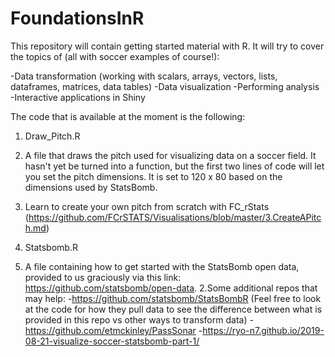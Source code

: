 # FoundationsInR
This repository will contain getting started material with R. It will try to cover the topics of (all with soccer examples of course!): 

-Data transformation (working with scalars, arrays, vectors, lists, dataframes, matrices, data tables) 
-Data visualization
-Performing analysis 
-Interactive applications in Shiny

The code that is available at the moment is the following:

1. Draw_Pitch.R
  1. A file that draws the pitch used for visualizing data on a soccer field. It hasn't yet be turned into a function, but the first two  lines of code will let you set the pitch dimensions. It is set to 120 x 80 based on the dimensions used by StatsBomb. 
  2. Learn to create your own pitch from scratch with FC_rStats (https://github.com/FCrSTATS/Visualisations/blob/master/3.CreateAPitch.md)
  
2. Statsbomb.R
  1. A file containing how to get started with the StatsBomb open data, provided to us graciously via this link: https://github.com/statsbomb/open-data. 
  2.Some additional repos that may help: 
    -https://github.com/statsbomb/StatsBombR (Feel free to look at the code for how they pull data to see the difference between what is provided in this repo vs other ways to transform data)
    -https://github.com/etmckinley/PassSonar
    -https://ryo-n7.github.io/2019-08-21-visualize-soccer-statsbomb-part-1/
